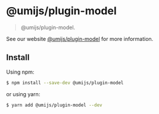 # @umijs/plugin-model

> @umijs/plugin-model.

See our website [@umijs/plugin-model](https://umijs.org/plugins/plugin-model) for more information.

## Install

Using npm:

```bash
$ npm install --save-dev @umijs/plugin-model
```

or using yarn:

```bash
$ yarn add @umijs/plugin-model --dev
```

